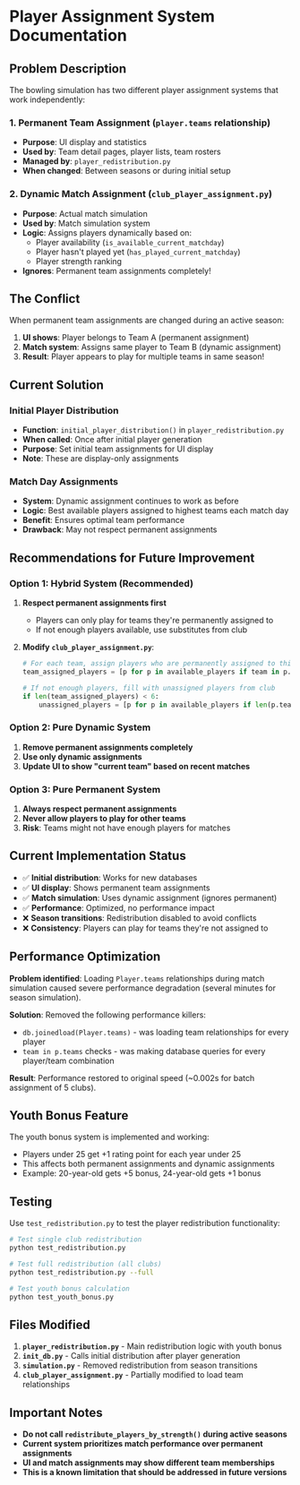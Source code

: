 # Player Assignment System Documentation

## Problem Description

The bowling simulation has two different player assignment systems that work independently:

### 1. Permanent Team Assignment (`player.teams` relationship)
- **Purpose**: UI display and statistics
- **Used by**: Team detail pages, player lists, team rosters
- **Managed by**: `player_redistribution.py`
- **When changed**: Between seasons or during initial setup

### 2. Dynamic Match Assignment (`club_player_assignment.py`)
- **Purpose**: Actual match simulation
- **Used by**: Match simulation system
- **Logic**: Assigns players dynamically based on:
  - Player availability (`is_available_current_matchday`)
  - Player hasn't played yet (`has_played_current_matchday`)
  - Player strength ranking
- **Ignores**: Permanent team assignments completely!

## The Conflict

When permanent team assignments are changed during an active season:

1. **UI shows**: Player belongs to Team A (permanent assignment)
2. **Match system**: Assigns same player to Team B (dynamic assignment)
3. **Result**: Player appears to play for multiple teams in same season!

## Current Solution

### Initial Player Distribution
- **Function**: `initial_player_distribution()` in `player_redistribution.py`
- **When called**: Once after initial player generation
- **Purpose**: Set initial team assignments for UI display
- **Note**: These are display-only assignments

### Match Day Assignments
- **System**: Dynamic assignment continues to work as before
- **Logic**: Best available players assigned to highest teams each match day
- **Benefit**: Ensures optimal team performance
- **Drawback**: May not respect permanent assignments

## Recommendations for Future Improvement

### Option 1: Hybrid System (Recommended)
1. **Respect permanent assignments first**
   - Players can only play for teams they're permanently assigned to
   - If not enough players available, use substitutes from club
   
2. **Modify `club_player_assignment.py`**:
   ```python
   # For each team, assign players who are permanently assigned to this team
   team_assigned_players = [p for p in available_players if team in p.teams]
   
   # If not enough players, fill with unassigned players from club
   if len(team_assigned_players) < 6:
       unassigned_players = [p for p in available_players if len(p.teams) == 0]
   ```

### Option 2: Pure Dynamic System
1. **Remove permanent assignments completely**
2. **Use only dynamic assignments**
3. **Update UI to show "current team" based on recent matches**

### Option 3: Pure Permanent System
1. **Always respect permanent assignments**
2. **Never allow players to play for other teams**
3. **Risk**: Teams might not have enough players for matches

## Current Implementation Status

- ✅ **Initial distribution**: Works for new databases
- ✅ **UI display**: Shows permanent team assignments
- ✅ **Match simulation**: Uses dynamic assignment (ignores permanent)
- ✅ **Performance**: Optimized, no performance impact
- ❌ **Season transitions**: Redistribution disabled to avoid conflicts
- ❌ **Consistency**: Players can play for teams they're not assigned to

## Performance Optimization

**Problem identified**: Loading `Player.teams` relationships during match simulation caused severe performance degradation (several minutes for season simulation).

**Solution**: Removed the following performance killers:
- `db.joinedload(Player.teams)` - was loading team relationships for every player
- `team in p.teams` checks - was making database queries for every player/team combination

**Result**: Performance restored to original speed (~0.002s for batch assignment of 5 clubs).

## Youth Bonus Feature

The youth bonus system is implemented and working:
- Players under 25 get +1 rating point for each year under 25
- This affects both permanent assignments and dynamic assignments
- Example: 20-year-old gets +5 bonus, 24-year-old gets +1 bonus

## Testing

Use `test_redistribution.py` to test the player redistribution functionality:

```bash
# Test single club redistribution
python test_redistribution.py

# Test full redistribution (all clubs)
python test_redistribution.py --full

# Test youth bonus calculation
python test_youth_bonus.py
```

## Files Modified

1. **`player_redistribution.py`** - Main redistribution logic with youth bonus
2. **`init_db.py`** - Calls initial distribution after player generation
3. **`simulation.py`** - Removed redistribution from season transitions
4. **`club_player_assignment.py`** - Partially modified to load team relationships

## Important Notes

- **Do not call `redistribute_players_by_strength()` during active seasons**
- **Current system prioritizes match performance over permanent assignments**
- **UI and match assignments may show different team memberships**
- **This is a known limitation that should be addressed in future versions**
